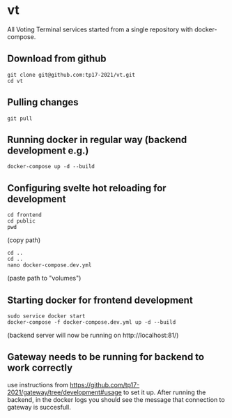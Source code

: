 # vt
All Voting Terminal services started from a single repository with docker-compose.

## Download from github
```
git clone git@github.com:tp17-2021/vt.git
cd vt
```

## Pulling changes
```
git pull
```

## Running docker in regular way (backend development e.g.)
```
docker-compose up -d --build
```


## Configuring svelte hot reloading for development
```
cd frontend
cd public
pwd
```
(copy path)
```
cd ..
cd ..
nano docker-compose.dev.yml
```
(paste path to "volumes")


## Starting docker for frontend development
```
sudo service docker start
docker-compose -f docker-compose.dev.yml up -d --build
```
(backend server will now be running on http://localhost:81/)


## Gateway needs to be running for backend to work correctly
use instructions from https://github.com/tp17-2021/gateway/tree/development#usage to set it up. After running the backend, in the docker logs you should see the message that connection to gateway is succesfull.

